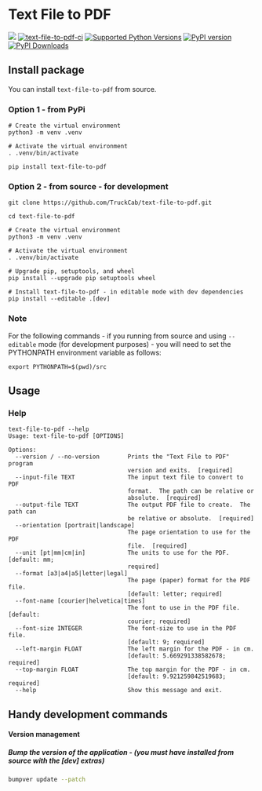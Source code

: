 # Text File to PDF

[<img src="https://img.shields.io/badge/GitHub-TruckCab%2Ftext--file--to--pdf-blue.svg?logo=Github">](https://github.com/TruckCab/text-file-to-pdf)
[![text-file-to-pdf-ci](https://github.com/TruckCab/text-file-to-pdf/actions/workflows/ci.yml/badge.svg)](https://github.com/TruckCab/text-file-to-pdf/actions/workflows/ci.yml)
[![Supported Python Versions](https://img.shields.io/pypi/pyversions/text-file-to-pdf)](https://pypi.org/project/text-file-to-pdf/)
[![PyPI version](https://badge.fury.io/py/text-file-to-pdf.svg)](https://badge.fury.io/py/text-file-to-pdf)
[![PyPI Downloads](https://img.shields.io/pypi/dm/text-file-to-pdf.svg)](https://pypi.org/project/text-file-to-pdf/)

## Install package
You can install `text-file-to-pdf` from source.

### Option 1 - from PyPi
```shell
# Create the virtual environment
python3 -m venv .venv

# Activate the virtual environment
. .venv/bin/activate

pip install text-file-to-pdf
```

### Option 2 - from source - for development
```shell
git clone https://github.com/TruckCab/text-file-to-pdf.git

cd text-file-to-pdf

# Create the virtual environment
python3 -m venv .venv

# Activate the virtual environment
. .venv/bin/activate

# Upgrade pip, setuptools, and wheel
pip install --upgrade pip setuptools wheel

# Install text-file-to-pdf - in editable mode with dev dependencies
pip install --editable .[dev]
```

### Note
For the following commands - if you running from source and using `--editable` mode (for development purposes) - you will need to set the PYTHONPATH environment variable as follows:
```shell
export PYTHONPATH=$(pwd)/src
```

## Usage
### Help
```shell
text-file-to-pdf --help
Usage: text-file-to-pdf [OPTIONS]

Options:
  --version / --no-version        Prints the "Text File to PDF" program
                                  version and exits.  [required]
  --input-file TEXT               The input text file to convert to PDF
                                  format.  The path can be relative or
                                  absolute.  [required]
  --output-file TEXT              The output PDF file to create.  The path can
                                  be relative or absolute.  [required]
  --orientation [portrait|landscape]
                                  The page orientation to use for the PDF
                                  file.  [required]
  --unit [pt|mm|cm|in]            The units to use for the PDF.  [default: mm;
                                  required]
  --format [a3|a4|a5|letter|legal]
                                  The page (paper) format for the PDF file.
                                  [default: letter; required]
  --font-name [courier|helvetica|times]
                                  The font to use in the PDF file.  [default:
                                  courier; required]
  --font-size INTEGER             The font-size to use in the PDF file.
                                  [default: 9; required]
  --left-margin FLOAT             The left margin for the PDF - in cm.
                                  [default: 5.669291338582678; required]
  --top-margin FLOAT              The top margin for the PDF - in cm.
                                  [default: 9.921259842519683; required]
  --help                          Show this message and exit.
```

## Handy development commands

#### Version management

##### Bump the version of the application - (you must have installed from source with the [dev] extras)
```bash
bumpver update --patch
```
